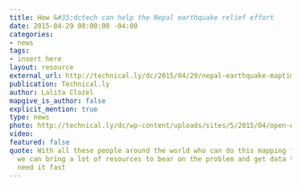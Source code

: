 ```yaml
---
title: How &#35;dctech can help the Nepal earthquake relief effort
date: 2015-04-29 00:00:00 -04:00
categories:
- news
tags:
- insert here
layout: resource
external_url: http://technical.ly/dc/2015/04/29/nepal-earthquake-maptime-dc/
publication: Technical.ly
author: Lalita Clozel
mapgive_is_author: false
explicit_mention: true
type: news
photo: http://technical.ly/dc/wp-content/uploads/sites/5/2015/04/open-data-day-dc-20151.jpg
video: 
featured: false
quote: With all these people around the world who can do this mapping from their computer,
  we can bring a lot of resources to bear on the problem and get data to people that
  need it fast
---
```



